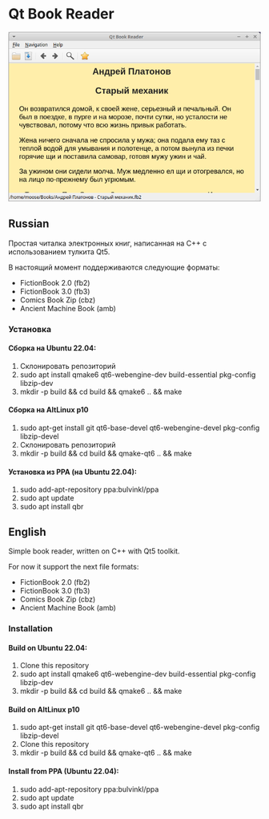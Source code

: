 # Qt Book Reader #

![Screenshot](./screenshot.png)

## Russian ##
Простая читалка электронных книг, написанная на C++ с использованием тулкита Qt5.

В настоящий момент поддерживаются следующие форматы:
* FictionBook 2.0 (fb2)
* FictionBook 3.0 (fb3)
* Comics Book Zip (cbz)
* Ancient Machine Book (amb)

### Установка ###

#### Сборка на Ubuntu 22.04: ####
1. Склонировать репозиторий
2. sudo apt install qmake6 qt6-webengine-dev build-essential pkg-config libzip-dev
3. mkdir -p build && cd build && qmake6 .. && make

#### Сборка на AltLinux p10 ####
1. sudo apt-get install git qt6-base-devel qt6-webengine-devel pkg-config libzip-devel
2. Склонировать репозиторий
3. mkdir -p build && cd build && qmake-qt6 .. && make

#### Установка из PPA (на Ubuntu 22.04): ####
1. sudo add-apt-repository ppa:bulvinkl/ppa
2. sudo apt update
3. sudo apt install qbr

## English ##
Simple book reader, written on C++ with Qt5 toolkit.

For now it support the next file formats:
* FictionBook 2.0 (fb2)
* FictionBook 3.0 (fb3)
* Comics Book Zip (cbz)
* Ancient Machine Book (amb)

### Installation ###

#### Build on Ubuntu 22.04: ####
1. Clone this repository
2. sudo apt install qmake6 qt6-webengine-dev build-essential pkg-config libzip-dev
3. mkdir -p build && cd build && qmake6 .. && make

#### Build on AltLinux p10 ####
1. sudo apt-get install git qt6-base-devel qt6-webengine-devel pkg-config libzip-devel
2. Clone this repository
3. mkdir -p build && cd build && qmake-qt6 .. && make

#### Install from PPA (Ubuntu 22.04): ####
1. sudo add-apt-repository ppa:bulvinkl/ppa
2. sudo apt update
3. sudo apt install qbr
